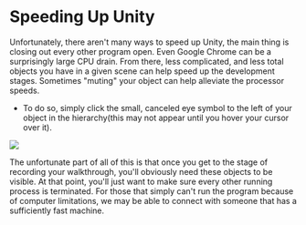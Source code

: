 # Speeding Up Unity

Unfortunately, there aren't many ways to speed up Unity, the main thing is closing out every other program open. Even Google Chrome can be a surprisingly large CPU drain. From there, less complicated, and less total objects you have in a given scene can help speed up the development stages. Sometimes "muting" your object can help alleviate the processor speeds.

- To do so, simply click the small, canceled eye symbol to the left of your object in the hierarchy(this may not appear until you hover your cursor over it).

![](https://files.slack.com/files-pri/T0HTW3H0V-F0125M79S1M/screen_shot_2020-04-27_at_10.41.00_am.png?pub_secret=69edce1f11)

The unfortunate part of all of this is that once you get to the stage of recording your walkthrough, you'll obviously need these objects to be visible. At that point, you'll just want to make sure every other running process is terminated. For those that simply can't run the program because of computer limitations, we may be able to connect with someone that has a sufficiently fast machine. 
